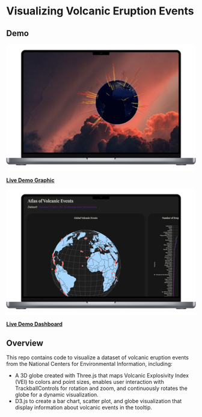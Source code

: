 # Visualizing Volcanic Eruption Events

## Demo
![Demo Graphic](demo1.png)

[**Live Demo Graphic**]([https://jacquelinehf-xray-classifier.hf.space/](https://jacqueline.dev/volcanoatlas/))

![Demo Dashboard](demo2.png)

[**Live Demo Dashboard**]([https://jacquelinehf-xray-classifier.hf.space/](https://jacqueline.dev/dashboard/))

## Overview
This repo contains code to visualize a dataset of volcanic eruption events from the National Centers for Environmental Information, including:
- A 3D globe created with Three.js that maps Volcanic Explosivity Index (VEI) to colors and point sizes, enables user interaction with TrackballControls for rotation and zoom, and continuously rotates the globe for a dynamic visualization.
- D3.js to create a bar chart, scatter plot, and globe visualization that display information about volcanic events in the tooltip.
